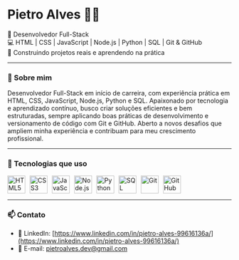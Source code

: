 # Pietro Alves 👨‍💻

🎯 Desenvolvedor Full-Stack  
💻 HTML | CSS | JavaScript | Node.js | Python | SQL | Git & GitHub  
📌 Construindo projetos reais e aprendendo na prática

---

### 🌟 Sobre mim

Desenvolvedor Full-Stack em início de carreira, com experiência prática em HTML, CSS, JavaScript, Node.js, Python e SQL. Apaixonado por tecnologia e aprendizado contínuo, busco criar soluções eficientes e bem estruturadas, sempre aplicando boas práticas de desenvolvimento e versionamento de código com Git e GitHub. Aberto a novos desafios que ampliem minha experiência e contribuam para meu crescimento profissional.

---

### 🧰 Tecnologias que uso

<div style="display: flex; flex-wrap: wrap; gap: 10px">
  <img src="https://cdn.jsdelivr.net/gh/devicons/devicon/icons/html5/html5-original.svg" height="40" alt="HTML5" />
  <img src="https://cdn.jsdelivr.net/gh/devicons/devicon/icons/css3/css3-original.svg" height="40" alt="CSS3" />
  <img src="https://cdn.jsdelivr.net/gh/devicons/devicon/icons/javascript/javascript-original.svg" height="40" alt="JavaScript" />
  <img src="https://cdn.jsdelivr.net/gh/devicons/devicon/icons/nodejs/nodejs-original.svg" height="40" alt="Node.js" />
  <img src="https://cdn.jsdelivr.net/gh/devicons/devicon/icons/python/python-original.svg" height="40" alt="Python" />
  <img src="https://cdn.jsdelivr.net/gh/devicons/devicon/icons/mysql/mysql-original.svg" height="40" alt="SQL" />
  <img src="https://cdn.jsdelivr.net/gh/devicons/devicon/icons/git/git-original.svg" height="40" alt="Git" />
  <img src="https://cdn.jsdelivr.net/gh/devicons/devicon/icons/github/github-original.svg" height="40" alt="GitHub" />
</div>

---

### 📫 Contato

- 🔗 LinkedIn: [https://www.linkedin.com/in/pietro-alves-99616136a/](https://www.linkedin.com/in/pietro-alves-99616136a/)  
- 📧 E-mail: pietroalves.dev@gmail.com
